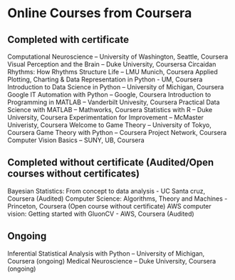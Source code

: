# Online Courses from Coursera

## Completed with certificate
Computational Neuroscience – University of Washington, Seattle, Coursera
Visual Perception and the Brain – Duke University, Coursersa
Circaidan Rhythms: How Rhythms Structure Life – LMU Munich, Coursera
Applied Plotting, Charting & Data Representation in Python - UM, Coursera
Introduction to Data Science in Python – University of Michigan, Coursera
Google IT Automation with Python – Google, Coursera
Introduction to Programming in MATLAB – Vanderbilt Univesity, Coursera
Practical Data Science with MATLAB – Mathworks, Coursera
Statistics with R – Duke University, Coursera
Experimentation for Improvement – McMaster Univeristy, Coursera
Welcome to Game Theory – University of Tokyo, Coursera
Game Theory with Python – Coursera Project Network, Coursera
Computer Vision Basics – SUNY, UB, Coursera 

## Completed without certificate (Audited/Open courses without certificates)
Bayesian Statistics: From concept to data analysis - UC Santa cruz, Coursera (Audited)
Computer Science: Algorithms, Theory and Machines - Princeton, Coursera (Open course without certificate)
AWS computer vision: Getting started with GluonCV - AWS, Coursera (Audited)

## Ongoing
Inferential Statistical Analysis with Python – University of Michigan, Coursera (ongoing)
Medical Neuroscience – Duke University, Coursera (ongoing)
